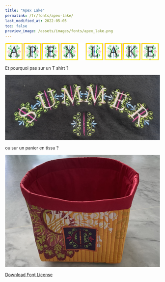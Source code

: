 ```yaml
---
title: "Apex Lake"
permalink: /fr/fonts/apex-lake/
last_modified_at: 2022-05-05
toc: false
preview_image: /assets/images/fonts/apex_lake.png
---
```

![Apex](/assets/images/fonts/apex_lake.png)


Et pourquoi pas sur un T shirt ?

![Apex2](/assets/images/fonts/apex2.jpg)

ou sur un panier en tissu ?

![Apex3](/assets/images/fonts/apex3.jpg)

[Download Font License](https://github.com/inkstitch/inkstitch/tree/main/fonts/apex_lake/LICENSE)
